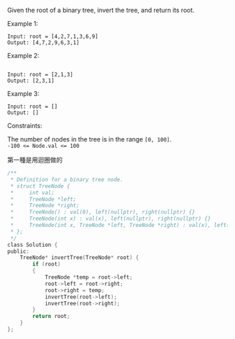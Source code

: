 Given the root of a binary tree, invert the tree, and return its root.

 

Example 1:

```
Input: root = [4,2,7,1,3,6,9]
Output: [4,7,2,9,6,3,1]
```
Example 2:
```

Input: root = [2,1,3]
Output: [2,3,1]
```
Example 3:
```
Input: root = []
Output: []
 ```

Constraints:

The number of nodes in the tree is in the range ```[0, 100]```.  
```-100 <= Node.val <= 100```

第一種是用迴圈做的
```c
/**
 * Definition for a binary tree node.
 * struct TreeNode {
 *     int val;
 *     TreeNode *left;
 *     TreeNode *right;
 *     TreeNode() : val(0), left(nullptr), right(nullptr) {}
 *     TreeNode(int x) : val(x), left(nullptr), right(nullptr) {}
 *     TreeNode(int x, TreeNode *left, TreeNode *right) : val(x), left(left), right(right) {}
 * };
 */
class Solution {
public:
    TreeNode* invertTree(TreeNode* root) {
        if (root)
        {
            TreeNode *temp = root->left;
            root->left = root->right;
            root->right = temp;
            invertTree(root->left);
            invertTree(root->right);
        }
        return root;
    }
};
```
